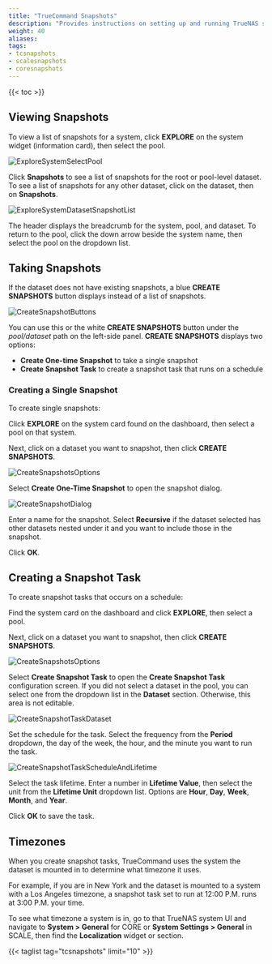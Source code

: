 ```yaml
---
title: "TrueCommand Snapshots"
description: "Provides instructions on setting up and running TrueNAS storage snapshots in TrueCommand."
weight: 40
aliases:
tags:
- tcsnapshots
- scalesnapshots
- coresnapshots
---
```


{{< toc >}}


## Viewing Snapshots

To view a list of snapshots for a system, click **EXPLORE** on the system widget (information card), then select the pool.

![ExploreSystemSelectPool](/images/TrueCommand/2.3.2/ExploreSystemSelectPool.png "Select a Pool") 

Click **Snapshots** to see a list of snapshots for the root or pool-level dataset. 
To see a list of snapshots for any other dataset, click on the dataset, then on **Snapshots**.


![ExploreSystemDatasetSnapshotList](/images/TrueCommand/2.3.2/ExploreSystemDatasetSnapshotList.png "Dataset Snapshot list")

The header displays the breadcrumb for the system, pool, and dataset. To return to the pool, click the down arrow beside the system name, then select the pool on the dropdown list.

## Taking Snapshots
If the dataset does not have existing snapshots, a blue **CREATE SNAPSHOTS** button displays instead of a list of snapshots. 

![CreateSnapshotButtons](/images/TrueCommand/2.3.2/CreateSnapshotButtons.png "Create Snapshot Buttons")

You can use this or the white **CREATE SNAPSHOTS** button under the *pool/dataset* path on the left-side panel. 
**CREATE SNAPSHOTS** displays two options: 

* **Create One-time Snapshot** to take a single snapshot
* **Create Snapshot Task** to create a snapshot task that runs on a schedule


### Creating a Single Snapshot

To create single snapshots:

Click **EXPLORE** on the system card found on the dashboard, then select a pool on that system.

Next, click on a dataset you want to snapshot, then click **CREATE SNAPSHOTS**.


![CreateSnapshotsOptions](/images/TrueCommand/2.3.2/CreateSnapshotsOptions.png "Create One-time Snapshot")

Select **Create One-Time Snapshot** to open the snapshot dialog. 

![CreateSnapshotDialog](/images/TrueCommand/2.3.2/CreateSnapshotDialog.png "Create Snapshot Dialog")

Enter a name for the snapshot. 
Select **Recursive** if the dataset selected has other datasets nested under it and you want to include those in the snapshot.

Click **OK**. 

## Creating a Snapshot Task

To create snapshot tasks that occurs on a schedule:

Find the system card on the dashboard and click **EXPLORE**, then select a pool.

Next, click on a dataset you want to snapshot, then click **CREATE SNAPSHOTS**.


![CreateSnapshotsOptions](/images/TrueCommand/2.3.2/CreateSnapshotsOptions.png "Create Snapshot Task")

Select **Create Snapshot Task** to open the **Create Snapshot Task** configuration screen.
If you did not select a dataset in the pool, you can select one from the dropdown list in the **Dataset** section. Otherwise, this area is not editable.


![CreateSnapshotTaskDataset](/images/TrueCommand/2.3.2/CreateSnapshotTaskDataset.png "Create Snapshot Task Dataset Path")

Set the schedule for the task. Select the frequency from the **Period** dropdown, the day of the week, the hour, and the minute you want to run the task.


![CreateSnapshotTaskScheduleAndLifetime](/images/TrueCommand/2.3.2/CreateSnapshotTaskScheduleAndLifetime.png "Add Snapshot Task Schedule and Lifetime")

Select the task lifetime. Enter a number in **Lifetime Value**, then select the unit from the **Lifetime Unit** dropdown list. Options are **Hour**, **Day**, **Week**, **Month**, and **Year**.


Click **OK** to save the task. 

## Timezones

When you create snapshot tasks, TrueCommand uses the system the dataset is mounted in to determine what timezone it uses. 

For example, if you are in New York and the dataset is mounted to a system with a Los Angeles timezone, a snapshot task set to run at 12:00 P.M. runs at 3:00 P.M. your time.


To see what timezone a system is in, go to that TrueNAS system UI and navigate to **System > General** for CORE or **System Settings > General** in SCALE, then find the **Localization** widget or section. 


{{< taglist tag="tcsnapshots" limit="10" >}}

